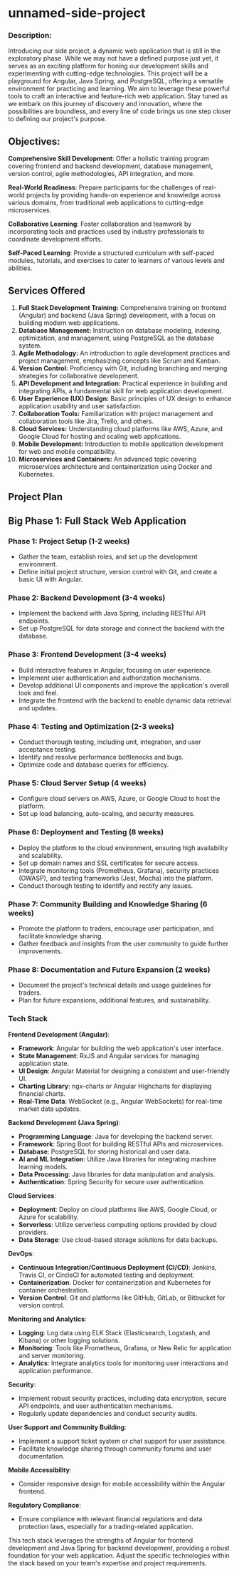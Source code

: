 # unnamed-side-project

### **Description**:

Introducing our side project, a dynamic web application that is still in the exploratory phase. While we may not have a defined purpose just yet, it serves as an exciting platform for honing our development skills and experimenting with cutting-edge technologies. This project will be a playground for Angular, Java Spring, and PostgreSQL, offering a versatile environment for practicing and learning. We aim to leverage these powerful tools to craft an interactive and feature-rich web application. Stay tuned as we embark on this journey of discovery and innovation, where the possibilities are boundless, and every line of code brings us one step closer to defining our project's purpose.

## **Objectives:**

**Comprehensive Skill Development**: Offer a holistic training program covering frontend and backend development, database management, version control, agile methodologies, API integration, and more.

**Real-World Readiness**: Prepare participants for the challenges of real-world projects by providing hands-on experience and knowledge across various domains, from traditional web applications to cutting-edge microservices.

**Collaborative Learning**: Foster collaboration and teamwork by incorporating tools and practices used by industry professionals to coordinate development efforts.

**Self-Paced Learning**: Provide a structured curriculum with self-paced modules, tutorials, and exercises to cater to learners of various levels and abilities.

## Services Offered

1. **Full Stack Development Training:** Comprehensive training on frontend (Angular) and backend (Java Spring) development, with a focus on building modern web applications.
2. **Database Management:** Instruction on database modeling, indexing, optimization, and management, using PostgreSQL as the database system.
3. **Agile Methodology:** An introduction to agile development practices and project management, emphasizing concepts like Scrum and Kanban.
4. **Version Control:** Proficiency with Git, including branching and merging strategies for collaborative development.
5. **API Development and Integration:** Practical experience in building and integrating APIs, a fundamental skill for web application development.
6. **User Experience (UX) Design:** Basic principles of UX design to enhance application usability and user satisfaction.
7. **Collaboration Tools:** Familiarization with project management and collaboration tools like Jira, Trello, and others.
8. **Cloud Services:** Understanding cloud platforms like AWS, Azure, and Google Cloud for hosting and scaling web applications.
9. **Mobile Development:** Introduction to mobile application development for web and mobile compatibility.
10. **Microservices and Containers:** An advanced topic covering microservices architecture and containerization using Docker and Kubernetes.

## **Project Plan**

## Big Phase 1: Full Stack Web Application

### **Phase 1: Project Setup (1-2 weeks)**

- Gather the team, establish roles, and set up the development environment.
- Define initial project structure, version control with Git, and create a basic UI with Angular.

### **Phase 2: Backend Development (3-4 weeks)**

- Implement the backend with Java Spring, including RESTful API endpoints.
- Set up PostgreSQL for data storage and connect the backend with the database.

### **Phase 3: Frontend Development (3-4 weeks)**

- Build interactive features in Angular, focusing on user experience.
- Implement user authentication and authorization mechanisms.
- Develop additional UI components and improve the application's overall look and feel.
- Integrate the frontend with the backend to enable dynamic data retrieval and updates.

### **Phase 4: Testing and Optimization (2-3 weeks)**

- Conduct thorough testing, including unit, integration, and user acceptance testing.
- Identify and resolve performance bottlenecks and bugs.
- Optimize code and database queries for efficiency.

### **Phase 5: Cloud Server Setup (4 weeks)**

- Configure cloud servers on AWS, Azure, or Google Cloud to host the platform.
- Set up load balancing, auto-scaling, and security measures.

### **Phase 6: Deployment and Testing (8 weeks)**

- Deploy the platform to the cloud environment, ensuring high availability and scalability.
- Set up domain names and SSL certificates for secure access.
- Integrate monitoring tools (Prometheus, Grafana), security practices (OWASP), and testing frameworks (Jest, Mocha) into the platform.
- Conduct thorough testing to identify and rectify any issues.
### **Phase 7: Community Building and Knowledge Sharing (6 weeks)**

- Promote the platform to traders, encourage user participation, and facilitate knowledge sharing.
- Gather feedback and insights from the user community to guide further improvements.

### **Phase 8: Documentation and Future Expansion (2 weeks)**

- Document the project's technical details and usage guidelines for traders.
- Plan for future expansions, additional features, and sustainability.

### Tech Stack

**Frontend Development (Angular)**:

- **Framework**: Angular for building the web application's user interface.
- **State Management**: RxJS and Angular services for managing application state.
- **UI Design**: Angular Material for designing a consistent and user-friendly UI.
- **Charting Library**: ngx-charts or Angular Highcharts for displaying financial charts.
- **Real-Time Data**: WebSocket (e.g., Angular WebSockets) for real-time market data updates.

**Backend Development (Java Spring)**:

- **Programming Language**: Java for developing the backend server.
- **Framework**: Spring Boot for building RESTful APIs and microservices.
- **Database**: PostgreSQL for storing historical and user data.
- **AI and ML Integration**: Utilize Java libraries for integrating machine learning models.
- **Data Processing**: Java libraries for data manipulation and analysis.
- **Authentication**: Spring Security for secure user authentication.

**Cloud Services**:

- **Deployment**: Deploy on cloud platforms like AWS, Google Cloud, or Azure for scalability.
- **Serverless**: Utilize serverless computing options provided by cloud providers.
- **Data Storage**: Use cloud-based storage solutions for data backups.

**DevOps**:

- **Continuous Integration/Continuous Deployment (CI/CD)**: Jenkins, Travis CI, or CircleCI for automated testing and deployment.
- **Containerization**: Docker for containerization and Kubernetes for container orchestration.
- **Version Control**: Git and platforms like GitHub, GitLab, or Bitbucket for version control.

**Monitoring and Analytics**:

- **Logging**: Log data using ELK Stack (Elasticsearch, Logstash, and Kibana) or other logging solutions.
- **Monitoring**: Tools like Prometheus, Grafana, or New Relic for application and server monitoring.
- **Analytics**: Integrate analytics tools for monitoring user interactions and application performance.

**Security**:

- Implement robust security practices, including data encryption, secure API endpoints, and user authentication mechanisms.
- Regularly update dependencies and conduct security audits.

**User Support and Community Building**:

- Implement a support ticket system or chat support for user assistance.
- Facilitate knowledge sharing through community forums and user documentation.

**Mobile Accessibility**:

- Consider responsive design for mobile accessibility within the Angular frontend.

**Regulatory Compliance**:

- Ensure compliance with relevant financial regulations and data protection laws, especially for a trading-related application.

This tech stack leverages the strengths of Angular for frontend development and Java Spring for backend development, providing a robust foundation for your web application. Adjust the specific technologies within the stack based on your team's expertise and project requirements.
